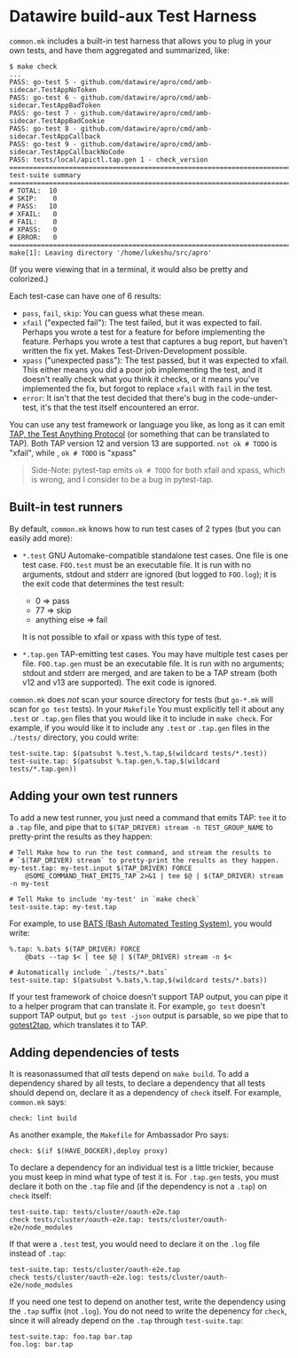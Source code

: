 # Datawire build-aux Test Harness

`common.mk` includes a built-in test harness that allows you to plug
in your own tests, and have them aggregated and summarized, like:

	$ make check
	...
	PASS: go-test 5 - github.com/datawire/apro/cmd/amb-sidecar.TestAppNoToken
	PASS: go-test 6 - github.com/datawire/apro/cmd/amb-sidecar.TestAppBadToken
	PASS: go-test 7 - github.com/datawire/apro/cmd/amb-sidecar.TestAppBadCookie
	PASS: go-test 8 - github.com/datawire/apro/cmd/amb-sidecar.TestAppCallback
	PASS: go-test 9 - github.com/datawire/apro/cmd/amb-sidecar.TestAppCallbackNoCode
	PASS: tests/local/apictl.tap.gen 1 - check_version
	============================================================================
	test-suite summary
	============================================================================
	# TOTAL:  10
	# SKIP:    0
	# PASS:   10
	# XFAIL:   0
	# FAIL:    0
	# XPASS:   0
	# ERROR:   0
	============================================================================
	make[1]: Leaving directory '/home/lukeshu/src/apro'

(If you were viewing that in a terminal, it would also be pretty and
colorized.)

Each test-case can have one of 6 results:

 - `pass`, `fail`, `skip`: You can guess what these mean.
 - `xfail` ("expected fail"): The test failed, but it was expected to
   fail.  Perhaps you wrote a test for a feature for before
   implementing the feature.  Perhaps you wrote a test that captures a
   bug report, but haven't written the fix yet.  Makes
   Test-Driven-Development possible.
 - `xpass` ("unexpected pass"): The test passed, but it was expected
   to xfail.  This either means you did a poor job implementing the
   test, and it doesn't really check what you think it checks, or it
   means you've implemented the fix, but forgot to replace `xfail`
   with `fail` in the test.
 - `error`: It isn't that the test decided that there's bug in the
   code-under-test, it's that the test itself encountered an error.

You can use any test framework or language you like, as long as it can
emit [TAP, the Test Anything Protocol][TAP] (or something that can be
translated to TAP).  Both TAP version 12 and version 13 are supported.
`not ok # TODO` is "xfail", while , `ok # TODO` is "xpass"

 > Side-Note: pytest-tap emits `ok # TODO` for both xfail and xpass,
 > which is wrong, and I consider to be a bug in pytest-tap.

## Built-in test runners

By default, `common.mk` knows how to run test cases of 2 types (but
you can easily add more):

 - `*.test` GNU Automake-compatible standalone test cases.  One file
   is one test case.  `FOO.test` must be an executable file.  It is
   run with no arguments, stdout and stderr are ignored (but logged to
   `FOO.log`); it is the exit code that determines the test result:

    * 0 => pass
	* 77 => skip
	* anything else => fail

   It is not possible to xfail or xpass with this type of test.

 - `*.tap.gen` TAP-emitting test cases.  You may have multiple test
   cases per file.  `FOO.tap.gen` must be an executable file.  It is
   run with no arguments; stdout and stderr are merged, and are taken
   to be a TAP stream (both v12 and v13 are supported).  The exit code
   is ignored.

`common.mk` does *not* scan your source directory for tests (but
`go-*.mk` will scan for `go test` tests).  In your `Makefile` You must
explicitly tell it about any `.test` or `.tap.gen` files that you
would like it to include in `make check`.  For example, if you would
like it to include any `.test` or `.tap.gen` files in the `./tests/`
directory, you could write:

	test-suite.tap: $(patsubst %.test,%.tap,$(wildcard tests/*.test))
	test-suite.tap: $(patsubst %.tap.gen,%.tap,$(wildcard tests/*.tap.gen))

## Adding your own test runners

To add a new test runner, you just need a command that emits TAP:
`tee` it to a `.tap` file, and pipe that to `$(TAP_DRIVER) stream -n
TEST_GROUP_NAME` to pretty-print the results as they happen:

	# Tell Make how to run the test command, and stream the results to
	# `$(TAP_DRIVER) stream` to pretty-print the results as they happen.
	my-test.tap: my-test.input $(TAP_DRIVER) FORCE
		@SOME_COMMAND_THAT_EMITS_TAP 2>&1 | tee $@ | $(TAP_DRIVER) stream -n my-test

	# Tell Make to include 'my-test' in `make check`
	test-suite.tap: my-test.tap

For example, to use [BATS (Bash Automated Testing System)][BATS], you
would write:

	%.tap: %.bats $(TAP_DRIVER) FORCE
		@bats --tap $< | tee $@ | $(TAP_DRIVER) stream -n $<

	# Automatically include `./tests/*.bats`
	test-suite.tap: $(patsubst %.bats,%.tap,$(wildcard tests/*.bats))

If your test framework of choice doesn't support TAP output, you can
pipe it to a helper program that can translate it.  For example, `go
test` doesn't support TAP output, but `go test -json` output is
parsable, so we pipe that to [gotest2tap][gotest2tap], which
translates it to TAP.

## Adding dependencies of tests

It is reasonassumed that *all* tests depend on `make build`.  To add a
dependency shared by all tests, to declare a dependency that all tests
should depend on, declare it as a dependency of `check` itself.  For
example, `common.mk` says:

	check: lint build

As another example, the `Makefile` for Ambassador Pro says:

	check: $(if $(HAVE_DOCKER),deploy proxy)

To declare a dependency for an individual test is a little trickier,
because you must keep in mind what type of test it is.  For `.tap.gen`
tests, you must declare it both on the `.tap` file and (if the
dependency is not a `.tap`) on `check` itself:

    test-suite.tap: tests/cluster/oauth-e2e.tap
	check tests/cluster/oauth-e2e.tap: tests/cluster/oauth-e2e/node_modules

If that were a `.test` test, you would need to declare it on the
`.log` file instead of `.tap`:

    test-suite.tap: tests/cluster/oauth-e2e.tap
	check tests/cluster/oauth-e2e.log: tests/cluster/oauth-e2e/node_modules

If you need one test to depend on another test, write the dependency
using the `.tap` suffix (not `.log`).  You do not need to write the
depenency for `check`, since it will already depend on the `.tap`
through `test-suite.tap`:

    test-suite.tap: foo.tap bar.tap
    foo.log: bar.tap

[TAP]: https://testanything.org
[BATS]: https://github.com/sstephenson/bats
[gotest2tap]: ../bin-go/gotest2tap/
